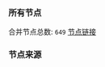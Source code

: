 ### 所有节点
合并节点总数: `649`
[节点链接](https://raw.githubusercontent.com/rzhy1/11/master/sub/sub_merge_base64.txt)

### 节点来源
